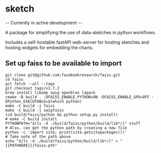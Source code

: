 # sketch

-- Currently in active development --

A package for simplifying the use of data-sketches in python workflows.

Includes a self-hostable fastAPI web-server for hosting sketches and hosting widgets for embedding the charts.


## Set up faiss to be available to import


```
git clone git@github.com:facebookresearch/faiss.git
cd faiss
git fetch --all --tags
git checkout tags/v1.7.2
brew install libomp swig openblas lapack
cmake -B build . -DFAISS_ENABLE_PYTHON=ON -DFAISS_ENABLE_GPU=OFF -DPython_EXECUTABLE=$(which python)
make -C build -j faiss
make -C build -j swigfaiss
(cd build/faiss/python && python setup.py install)
# make -C build install
PYTHONPATH="$(ls -d ./build/faiss/python/build/lib*/)" stuff
# Also, can get the python path by creating a new file
python -c 'import site; print(site.getsitepackages())'
# Take note of the path above
echo "$(ls -d ./build/faiss/python/build/lib*/)" > "{{PATHHERE}}/faiss.pth"
```